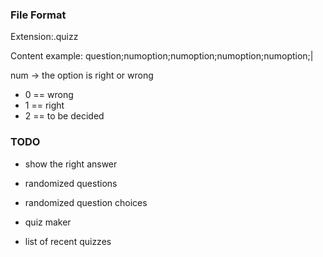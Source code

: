

### File Format
Extension:.quizz

Content example: question;numoption;numoption;numoption;numoption;|

num -> the option is right or wrong
- 0 == wrong
- 1 == right
- 2 == to be decided


### TODO
- show the right answer
- randomized questions
- randomized question choices
- quiz maker

- list of recent quizzes
